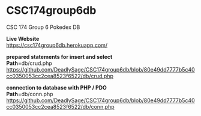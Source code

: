 # CSC174group6db
CSC 174 Group 6 Pokedex DB

<strong>Live Website</strong>\
https://csc174group6db.herokuapp.com/

<strong>prepared statements for insert and select</strong>\
<strong>Path</strong>=db/crud.php\
https://github.com/DeadlySage/CSC174group6db/blob/80e49dd7777b5c40cc0350053cc2cea8523f6522/db/crud.php

<strong>connection to database with PHP / PDO</strong>\
<strong>Path</strong>=db/conn.php\
https://github.com/DeadlySage/CSC174group6db/blob/80e49dd7777b5c40cc0350053cc2cea8523f6522/db/conn.php

